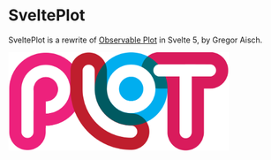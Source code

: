 # SveltePlot

SveltePlot is a rewrite of [Observable Plot](https://github.com/observablehq/plot) in Svelte 5, by Gregor Aisch.

<img src="static/logo.png" alt="logo" width="400" />
